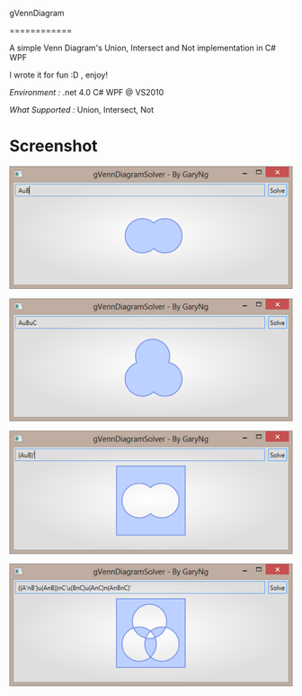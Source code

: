 gVennDiagram

============

A simple Venn Diagram's Union, Intersect and Not implementation in C# WPF


I wrote it for fun :D , enjoy!

*Environment :* .net 4.0 C# WPF @ VS2010

*What Supported :* Union, Intersect, Not

Screenshot
===========
![](/Screenshot/AuB.png)

![](/Screenshot/AuBuC.png)

![](/Screenshot/Not.png)

![](/Screenshot/ThreeCircles.png)